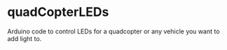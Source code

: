 # quadCopterLEDs
Arduino code to control LEDs for a quadcopter or any vehicle you want to add light to.
